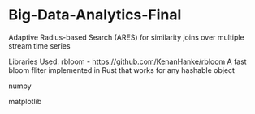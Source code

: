 # Big-Data-Analytics-Final
Adaptive Radius-based Search (ARES) for similarity joins over multiple stream time series

Libraries Used:
rbloom - https://github.com/KenanHanke/rbloom 
A fast bloom fliter implemented in Rust that works for any hashable object

numpy

matplotlib